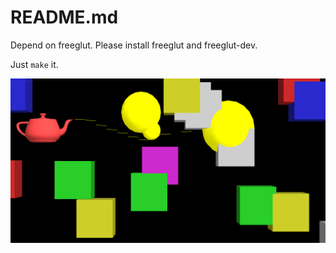 README.md
=========

Depend on freeglut. Please install freeglut and freeglut-dev.

Just `make` it.

<img src="https://raw.githubusercontent.com/leosongwei/utah_teapot_war/master/utw.png" />


